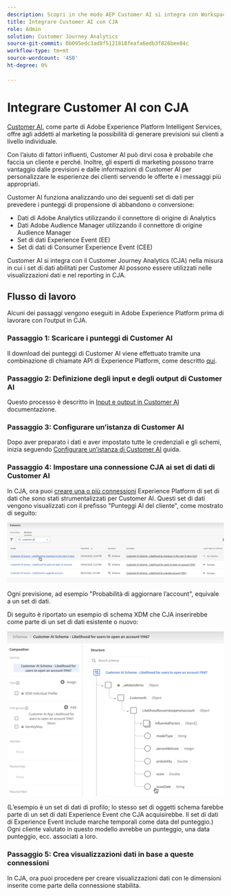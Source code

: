 ```yaml
---
description: Scopri in che modo AEP Customer AI si integra con Workspace in CJA.
title: Integrare Customer AI con CJA
role: Admin
solution: Customer Journey Analytics
source-git-commit: 0b095edc3ad8f5121818feafa6edb3f826bee84c
workflow-type: tm+mt
source-wordcount: '450'
ht-degree: 0%

---
```



# Integrare Customer AI con CJA

[Customer AI](https://experienceleague.adobe.com/docs/experience-platform/intelligent-services/customer-ai/overview.html?lang=en), come parte di Adobe Experience Platform Intelligent Services, offre agli addetti al marketing la possibilità di generare previsioni sui clienti a livello individuale.

Con l’aiuto di fattori influenti, Customer AI può dirvi cosa è probabile che faccia un cliente e perché. Inoltre, gli esperti di marketing possono trarre vantaggio dalle previsioni e dalle informazioni di Customer AI per personalizzare le esperienze dei clienti servendo le offerte e i messaggi più appropriati.

Customer AI funziona analizzando uno dei seguenti set di dati per prevedere i punteggi di propensione di abbandono o conversione:

* Dati di Adobe Analytics utilizzando il connettore di origine di Analytics
* Dati Adobe Audience Manager utilizzando il connettore di origine Audience Manager
* Set di dati Experience Event (EE)
* Set di dati di Consumer Experience Event (CEE)

Customer AI si integra con il Customer Journey Analytics (CJA) nella misura in cui i set di dati abilitati per Customer AI possono essere utilizzati nelle visualizzazioni dati e nel reporting in CJA.

## Flusso di lavoro

Alcuni dei passaggi vengono eseguiti in Adobe Experience Platform prima di lavorare con l’output in CJA.

### Passaggio 1: Scaricare i punteggi di Customer AI

Il download dei punteggi di Customer AI viene effettuato tramite una combinazione di chiamate API di Experience Platform, come descritto [qui](https://experienceleague.adobe.com/docs/experience-platform/intelligent-services/customer-ai/getting-started.html?lang=en#downloading-customer-ai-scores).

### Passaggio 2: Definizione degli input e degli output di Customer AI

Questo processo è descritto in [Input e output in Customer AI](https://experienceleague.adobe.com/docs/experience-platform/intelligent-services/customer-ai/input-output.html?lang=en) documentazione.

### Passaggio 3: Configurare un’istanza di Customer AI

Dopo aver preparato i dati e aver impostato tutte le credenziali e gli schemi, inizia seguendo [Configurare un’istanza di Customer AI](https://experienceleague.adobe.com/docs/experience-platform/intelligent-services/customer-ai/user-guide/configure.html?lang=en) guida.

### Passaggio 4: Impostare una connessione CJA ai set di dati di Customer AI

In CJA, ora puoi [creare una o più connessioni](/help/connections/create-connection.md) Experience Platform di set di dati che sono stati strumentalizzati per Customer AI. Questi set di dati vengono visualizzati con il prefisso &quot;Punteggi AI del cliente&quot;, come mostrato di seguito:

![Punteggi delle ICC](assets/cai-scores.png)

Ogni previsione, ad esempio &quot;Probabilità di aggiornare l’account&quot;, equivale a un set di dati.

Di seguito è riportato un esempio di schema XDM che CJA inserirebbe come parte di un set di dati esistente o nuovo:

![Schema CAI](assets/cai-schema.png)

(L’esempio è un set di dati di profilo; lo stesso set di oggetti schema farebbe parte di un set di dati Experience Event che CJA acquisirebbe. Il set di dati di Experience Event include marche temporali come data del punteggio.) Ogni cliente valutato in questo modello avrebbe un punteggio, una data punteggio, ecc. associati a loro.

### Passaggio 5: Crea visualizzazioni dati in base a queste connessioni

In CJA, ora puoi procedere per creare visualizzazioni dati con le dimensioni inserite come parte della connessione stabilita.